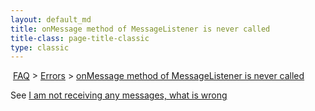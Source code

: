 ```yaml
---
layout: default_md
title: onMessage method of MessageListener is never called 
title-class: page-title-classic
type: classic
---
```


 [FAQ](faq) > [Errors](errors) > [onMessage method of MessageListener is never called](onmessage-method-of-messagelistener-is-never-called)


See [I am not receiving any messages, what is wrong](i-am-not-receiving-any-messages-what-is-wrong)

